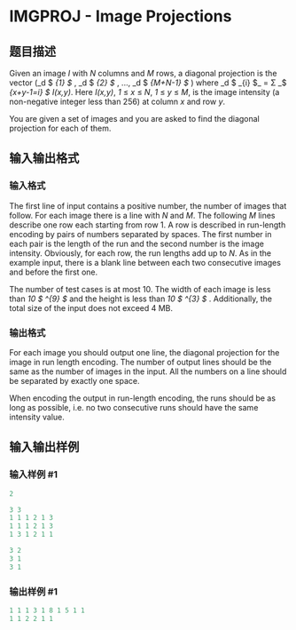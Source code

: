 # IMGPROJ - Image Projections

## 题目描述

Given an image _I_ with _N_ columns and _M_ rows, a diagonal projection is the vector (_d $ _{1} $_ , _d $ _{2} $_ , ..., _d $ _{M+N-1} $_ ) where _d $ _{i} $_ = Σ _$ _{x+y-1=i} $ I(x,y)_. Here _I(x,y)_, _1_ ≤ _x_ ≤ _N_, _1_ ≤ _y_ ≤ _M_, is the image intensity (a non-negative integer less than 256) at column _x_ and row _y_.

You are given a set of images and you are asked to find the diagonal projection for each of them.

## 输入输出格式

### 输入格式

The first line of input contains a positive number, the number of images that follow. For each image there is a line with _N_ and _M_. The following _M_ lines describe one row each starting from row 1. A row is described in run-length encoding by pairs of numbers separated by spaces. The first number in each pair is the length of the run and the second number is the image intensity. Obviously, for each row, the run lengths add up to _N_. As in the example input, there is a blank line between each two consecutive images and before the first one.

The number of test cases is at most 10. The width of each image is less than _10 $ ^{9} $_ and the height is less than _10 $ ^{3} $_ . Additionally, the total size of the input does not exceed 4 MB.

### 输出格式

For each image you should output one line, the diagonal projection for the image in run length encoding. The number of output lines should be the same as the number of images in the input. All the numbers on a line should be separated by exactly one space.

When encoding the output in run-length encoding, the runs should be as long as possible, i.e. no two consecutive runs should have the same intensity value.

## 输入输出样例

### 输入样例 #1

```cpp
2

3 3
1 1 1 2 1 3
1 1 1 2 1 3
1 3 1 2 1 1

3 2
3 1
3 1
```


### 输出样例 #1

```cpp
1 1 1 3 1 8 1 5 1 1
1 1 2 2 1 1
```


